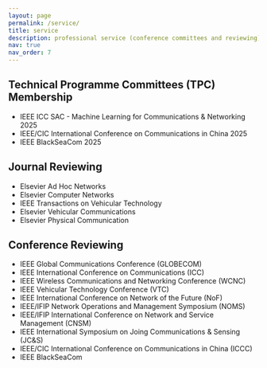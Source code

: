 ```yaml
---
layout: page
permalink: /service/
title: service
description: professional service (conference committees and reviewing)
nav: true
nav_order: 7
---
```


<!-- _pages/service.md -->

<div class="publications">

<h2>Technical Programme Committees (TPC) Membership</h2>
<ul>
  <li>IEEE ICC SAC - Machine Learning for Communications & Networking 2025 </li>
  <li>IEEE/CIC International Conference on Communications in China 2025 </li>
  <li>IEEE BlackSeaCom 2025 </li>
  <!-- Add more items here -->
</ul>

<h2>Journal Reviewing</h2>
<ul>
  <li>Elsevier Ad Hoc Networks</li>
  <li>Elsevier Computer Networks</li>
  <li>IEEE Transactions on Vehicular Technology</li>
  <li>Elsevier Vehicular Communications</li>
  <li>Elsevier Physical Communication</li>
  <!-- Add more items here -->
</ul>

<h2>Conference Reviewing</h2>
<ul>
  <li>IEEE Global Communications Conference (GLOBECOM)</li>
  <li>IEEE International Conference on Communications (ICC)</li>
  <li>IEEE Wireless Communications and Networking Conference (WCNC) </li>
  <li>IEEE Vehicular Technology Conference (VTC)</li>
  <li>IEEE International Conference on Network of the Future (NoF)</li>
  <li>IEEE/IFIP Network Operations and Management Symposium (NOMS)</li>
  <li>IEEE/IFIP International Conference on Network and Service Management (CNSM)</li>
  <li>IEEE International Symposium on Joing Communications & Sensing (JC&S)</li>
  <li>IEEE/CIC International Conference on Communications in China (ICCC)</li>
  <li>IEEE BlackSeaCom</li>
  <!-- Add more items here -->
</ul>

</div>
